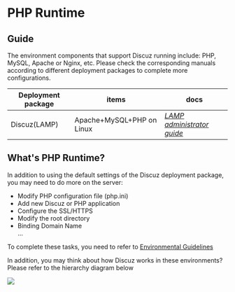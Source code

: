 # PHP Runtime

## Guide

The environment components that support Discuz running include: PHP, MySQL, Apache or Nginx, etc. Please check the corresponding manuals according to different deployment packages to complete more configurations.

| Deployment package | items| docs |
| --- | --- | --- |
| Discuz(LAMP) | Apache+MySQL+PHP on Linux | *[LAMP administrator guide](https://support.websoft9.com/docs/lamp)* |

## What's PHP Runtime?

In addition to using the default settings of the Discuz deployment package, you may need to do more on the server:

- Modify PHP configuration file (php.ini)
- Add new Discuz or PHP application
- Configure the SSL/HTTPS
- Modify the root directory
- Binding Domain Name  
...

To complete these tasks, you need to refer to [Environmental Guidelines](/admin-runtime.md#guide)

In addition, you may think about how Discuz works in these environments? Please refer to the hierarchy diagram below

![](https://libs.websoft9.com/Websoft9/DocsPicture/en/lamp/lamp-imagestacks-websoft9.png)